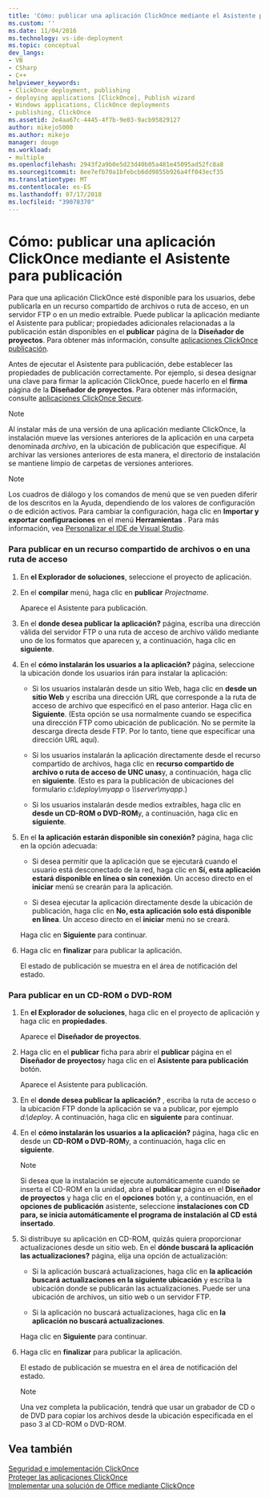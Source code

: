 ```yaml
---
title: 'Cómo: publicar una aplicación ClickOnce mediante el Asistente para publicación | Microsoft Docs'
ms.custom: ''
ms.date: 11/04/2016
ms.technology: vs-ide-deployment
ms.topic: conceptual
dev_langs:
- VB
- CSharp
- C++
helpviewer_keywords:
- ClickOnce deployment, publishing
- deploying applications [ClickOnce], Publish wizard
- Windows applications, ClickOnce deployments
- publishing, ClickOnce
ms.assetid: 2e4aa67c-4445-4f7b-9e03-9acb95829127
author: mikejo5000
ms.author: mikejo
manager: douge
ms.workload:
- multiple
ms.openlocfilehash: 2943f2a9b0e5d23d40b05a481e45095ad52fc8a8
ms.sourcegitcommit: 8ee7efb70a1bfebcb6dd9855b926a4ff043ecf35
ms.translationtype: MT
ms.contentlocale: es-ES
ms.lasthandoff: 07/17/2018
ms.locfileid: "39078370"
---
```

# <a name="how-to-publish-a-clickonce-application-using-the-publish-wizard"></a>Cómo: publicar una aplicación ClickOnce mediante el Asistente para publicación
Para que una aplicación ClickOnce esté disponible para los usuarios, debe publicarla en un recurso compartido de archivos o ruta de acceso, en un servidor FTP o en un medio extraíble. Puede publicar la aplicación mediante el Asistente para publicar; propiedades adicionales relacionadas a la publicación están disponibles en el **publicar** página de la **Diseñador de proyectos**. Para obtener más información, consulte [aplicaciones ClickOnce publicación](../deployment/publishing-clickonce-applications.md).  
  
 Antes de ejecutar el Asistente para publicación, debe establecer las propiedades de publicación correctamente. Por ejemplo, si desea designar una clave para firmar la aplicación ClickOnce, puede hacerlo en el **firma** página de la **Diseñador de proyectos**. Para obtener más información, consulte [aplicaciones ClickOnce Secure](../deployment/securing-clickonce-applications.md).  
  
> [!NOTE]
>  Al instalar más de una versión de una aplicación mediante ClickOnce, la instalación mueve las versiones anteriores de la aplicación en una carpeta denominada *archivo*, en la ubicación de publicación que especifique. Al archivar las versiones anteriores de esta manera, el directorio de instalación se mantiene limpio de carpetas de versiones anteriores.  
  
> [!NOTE]
>  Los cuadros de diálogo y los comandos de menú que se ven pueden diferir de los descritos en la Ayuda, dependiendo de los valores de configuración o de edición activos. Para cambiar la configuración, haga clic en **Importar y exportar configuraciones** en el menú **Herramientas** . Para más información, vea [Personalizar el IDE de Visual Studio](../ide/personalizing-the-visual-studio-ide.md).  
  
### <a name="to-publish-to-a-file-share-or-path"></a>Para publicar en un recurso compartido de archivos o en una ruta de acceso  
  
1.  En **el Explorador de soluciones**, seleccione el proyecto de aplicación.  
  
2.  En el **compilar** menú, haga clic en **publicar** *Projectname*.  
  
     Aparece el Asistente para publicación.  
  
3.  En el **donde desea publicar la aplicación?** página, escriba una dirección válida del servidor FTP o una ruta de acceso de archivo válido mediante uno de los formatos que aparecen y, a continuación, haga clic en **siguiente**.  
  
4.  En el **cómo instalarán los usuarios a la aplicación?** página, seleccione la ubicación donde los usuarios irán para instalar la aplicación:  
  
    -   Si los usuarios instalarán desde un sitio Web, haga clic en **desde un sitio Web** y escriba una dirección URL que corresponde a la ruta de acceso de archivo que especificó en el paso anterior. Haga clic en **Siguiente**. (Esta opción se usa normalmente cuando se especifica una dirección FTP como ubicación de publicación. No se permite la descarga directa desde FTP. Por lo tanto, tiene que especificar una dirección URL aquí).  
  
    -   Si los usuarios instalarán la aplicación directamente desde el recurso compartido de archivos, haga clic en **recurso compartido de archivo o ruta de acceso de UNC unas**y, a continuación, haga clic en **siguiente**. (Esto es para la publicación de ubicaciones del formulario *c:\deploy\myapp* o  *\\\server\myapp*.)  
  
    -   Si los usuarios instalarán desde medios extraíbles, haga clic en **desde un CD-ROM o DVD-ROM**y, a continuación, haga clic en **siguiente**.  
  
5.  En el **la aplicación estarán disponible sin conexión?** página, haga clic en la opción adecuada:  
  
    -   Si desea permitir que la aplicación que se ejecutará cuando el usuario está desconectado de la red, haga clic en **Sí, esta aplicación estará disponible en línea o sin conexión**. Un acceso directo en el **iniciar** menú se crearán para la aplicación.  
  
    -   Si desea ejecutar la aplicación directamente desde la ubicación de publicación, haga clic en **No, esta aplicación solo está disponible en línea**. Un acceso directo en el **iniciar** menú no se creará.  
  
     Haga clic en **Siguiente** para continuar.  
  
6.  Haga clic en **finalizar** para publicar la aplicación.  
  
     El estado de publicación se muestra en el área de notificación del estado.  
  
### <a name="to-publish-to-a-cd-rom-or-dvd-rom"></a>Para publicar en un CD-ROM o DVD-ROM  
  
1.  En **el Explorador de soluciones**, haga clic en el proyecto de aplicación y haga clic en **propiedades**.  
  
     Aparece el **Diseñador de proyectos**.  
  
2.  Haga clic en el **publicar** ficha para abrir el **publicar** página en el **Diseñador de proyectos**y haga clic en el **Asistente para publicación** botón.  
  
     Aparece el Asistente para publicación.  
  
3.  En el **donde desea publicar la aplicación?** , escriba la ruta de acceso o la ubicación FTP donde la aplicación se va a publicar, por ejemplo *d:\deploy*. A continuación, haga clic en **siguiente** para continuar.  
  
4.  En el **cómo instalarán los usuarios a la aplicación?** página, haga clic en desde un **CD-ROM o DVD-ROM**y, a continuación, haga clic en **siguiente**.  
  
    > [!NOTE]
    >  Si desea que la instalación se ejecute automáticamente cuando se inserta el CD-ROM en la unidad, abra el **publicar** página en el **Diseñador de proyectos** y haga clic en el **opciones** botón y, a continuación, en el **opciones de publicación** asistente, seleccione **instalaciones con CD para, se inicia automáticamente el programa de instalación al CD está insertado**.  
  
5.  Si distribuye su aplicación en CD-ROM, quizás quiera proporcionar actualizaciones desde un sitio web. En el **dónde buscará la aplicación las actualizaciones?** página, elija una opción de actualización:  
  
    -   Si la aplicación buscará actualizaciones, haga clic en **la aplicación buscará actualizaciones en la siguiente ubicación** y escriba la ubicación donde se publicarán las actualizaciones. Puede ser una ubicación de archivos, un sitio web o un servidor FTP.  
  
    -   Si la aplicación no buscará actualizaciones, haga clic en **la aplicación no buscará actualizaciones**.  
  
     Haga clic en **Siguiente** para continuar.  
  
6.  Haga clic en **finalizar** para publicar la aplicación.  
  
     El estado de publicación se muestra en el área de notificación del estado.  
  
    > [!NOTE]
    >  Una vez completa la publicación, tendrá que usar un grabador de CD o de DVD para copiar los archivos desde la ubicación especificada en el paso 3 al CD-ROM o DVD-ROM.  
  
## <a name="see-also"></a>Vea también  
 [Seguridad e implementación ClickOnce](../deployment/clickonce-security-and-deployment.md)   
 [Proteger las aplicaciones ClickOnce](../deployment/securing-clickonce-applications.md)   
 [Implementar una solución de Office mediante ClickOnce](../vsto/deploying-an-office-solution-by-using-clickonce.md)
